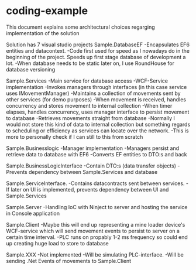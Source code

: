 # coding-example
This document explains some architectural choices regarging implementation of the solution


Solution has 7 visual studio projects
Sample.DatabaseEF
-Encapsulates EF6 entities and datacontext.
-Code first used for speed as I nowadays do in the beginning of the project. Speeds up first stage database of development a lot.
-When database needs to be static later on, I use RoundHouse for database versioning

Sample.Services
-Main service for database access
-WCF-Service implementation
-Invokes managers through interfaces (in this case service uses IMovementManager)
-Maintains a collection of movements sent by other services (for demo purposes)
-When movement is received, handles concurrency and stores movement to internal collection
-When timer elapses, handles concurrency, uses manager interface to persist movement to database
-Retrieves movements straight from database
-Normally I would not store this kind of data to internal collection but something regards to scheduling or efficiency as services can locate over the network. 
-This is more to personally check if I can still to this from scratch

Sample.Businesslogic
-Manager implementation
-Managers persist and retrieve data to database with EF6
-Converts EF entities to DTO:s and back

Sample.BusinessLogicInterface
-Contain DTO:s (data transfer objects)
-Prevents dependency between Sample.Services and database

Sample.ServiceInterface.
-Contains datacontracts sent between services.
-If later on UI is implemented, prevents dependency between UI and Sample.Services

Sample.Server
-Handling IoC with Ninject to server and hosting the service in Console application

Sample.Client
-Maybe this will end up representing a mine loader device's WCF-service which will send movement events to persist to server on a certain time interval. 
-PLC runs on propably 1-2 ms frequency so could end up creating huge load to store to database

Sample.XXX
-Not implemented
-Will be simulating PLC-interface.
-Will be sending .Net Events of movements to Sample.Client
